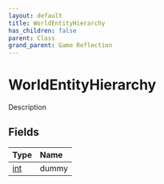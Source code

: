 ```yaml
---
layout: default
title: WorldEntityHierarchy
has_children: false
parent: Class
grand_parent: Game Reflection
---
```

# WorldEntityHierarchy
Description 

## Fields

| Type | Name |
|:-------------|:--------------|
| [int](/docs/game-reflection/enums/int) | dummy |

